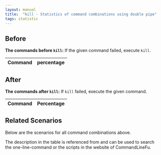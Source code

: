 ```yaml
---
layout: manual
title:  "kill - Statistics of command combinations using double pipe"
tags: statistic
---
```


## Before

__The commands before `kill`:__ If the given command failed, execute `kill`.

| Command | percentage |
|--------|--------|



## After

__The commands after `kill`:__ If `kill` failed, execute the given command.

| Command | Percentage | 
|-------|--------|



## Related Scenarios

Below are the scenarios for all command combinations above.

The description in the table is referenced from and can be used to search the one-line-command or the scripts in the website of CommandLineFu.




